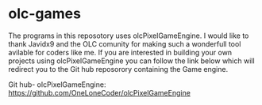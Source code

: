 # olc-games
The programs in this reposotory uses olcPixelGameEngine. I would like to thank Javidx9 and the OLC comunity for making such a wonderfull tool avilable for coders like me.
If you are interested in building your own projects using olcPixelGameEngine you can follow the link below which will redirect you to the Git hub reposorory containing the Game engine.

Git hub- olcPixelGameEngine: https://github.com/OneLoneCoder/olcPixelGameEngine
